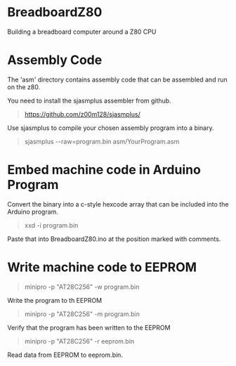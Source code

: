 # BreadboardZ80
Building a breadboard computer around a Z80 CPU

# Assembly Code

The 'asm' directory contains assembly code that can be assembled and run on the z80.

You need to install the sjasmplus assembler from github.

> https://github.com/z00m128/sjasmplus/

Use sjasmplus to compile your chosen assembly program into a binary.

> sjasmplus --raw=program.bin asm/YourProgram.asm 

# Embed machine code in Arduino Program 

Convert the binary into a c-style hexcode array that can be included into the Arduino program.

> xxd -i program.bin

Paste that into BreadboardZ80.ino at the position marked with comments.

# Write machine code to EEPROM

> minipro -p "AT28C256" -w program.bin

Write the program to th EEPROM

> minipro -p "AT28C256" -m program.bin

Verify that the program has been written to the EEPROM

> minipro -p "AT28C256" -r eeprom.bin

Read data from EEPROM to eeprom.bin.
